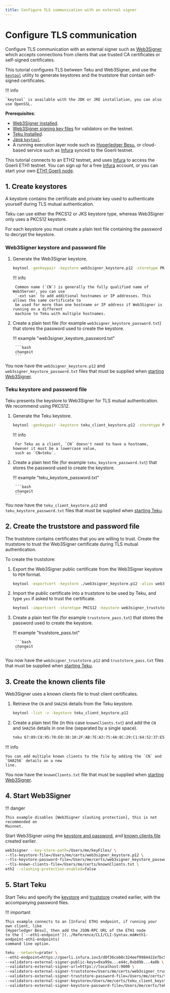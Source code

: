 ```yaml
---
title: Configure TLS communication with an external signer
---
```


# Configure TLS communication

Configure TLS communication with an external signer such as [Web3Signer] which accepts
connections from clients that use trusted CA certificates or self-signed certificates.

This tutorial configures TLS between Teku and Web3Signer, and use the
[`keytool`](https://docs.oracle.com/en/java/javase/12/tools/keytool.html) utility to generate
keystores and the truststore that contain self-signed certificates.

!!! info

    `keytool` is available with the JDK or JRE installation, you can also use OpenSSL.

**Prerequisites**:

- [Web3Signer installed](https://docs.web3signer.consensys.net/en/latest/HowTo/Get-Started/Install-Binaries/).
- [Web3Signer signing key files](https://docs.web3signer.consensys.net/en/latest/HowTo/Use-Signing-Keys/) for
    validators on the testnet.
- [Teku Installed](../HowTo/Get-Started/Installation-Options/Install-Binaries.md).
- [Java `keytool`](https://docs.oracle.com/en/java/javase/12/tools/keytool.html).
- A running execution layer node such as [Hyperledger Besu], or cloud-based service such as [Infura]
    synced to the Goerli testnet.

This tutorial connects to an ETH2 testnet, and uses [Infura] to access the
Goerli ETH1 testnet. You can sign up for a free [Infura] account, or you can start your own
[ETH1 Goerli node].

## 1. Create keystores

A keystore contains the certificate and private key used to authenticate yourself during TLS
mutual authentication.

Teku can use either the PKCS12 or JKS keystore type, whereas Web3Signer only uses a PKCS12 keystore.

For each keystore you must create a plain text file containing the password to decrypt the keystore.

### Web3Signer keystore and password file

1. Generate the Web3Signer keystore.

    ```bash
    keytool -genkeypair -keystore web3signer_keystore.p12 -storetype PKCS12 -storepass changeit -alias web3signer -keyalg RSA -keysize 2048 -validity 109500 -dname "CN=localhost, OU=PegaSys, O=ConsenSys, L=Brisbane, ST=QLD, C=AU" -ext san=dns:localhost,ip:127.0.0.1
    ```

    !!! info

        Common name (`CN`) is generally the fully qualified name of Web3Server, you can use
        `-ext san` to add additional hostnames or IP addresses. This allows the same certificate to
        be used for more than one hostname or IP address if Web3Signer is running on a different
        machine to Teku with multiple hostnames.

1. Create a plain text file (for example `web3signer_keystore_password.txt`) that stores the
    password used to create the keystore.

    !!! example "web3signer_keystore_password.txt"

        ```bash
        changeit
        ```

You now have the `web3signer_keystore.p12` and `web3signer_keystore_password.txt` files that must be
supplied when [starting Web3Signer](#4-start-web3signer).

### Teku keystore and password file

Teku presents the keystore to Web3Signer for TLS mutual authentication. We recommend using PKCS12.

1. Generate the Teku keystore.

    ```bash
    keytool -genkeypair -keystore teku_client_keystore.p12 -storetype PKCS12 -storepass changeit -alias teku_client -keyalg RSA -keysize 2048 -validity 109500 -dname "CN=teku, OU=PegaSys, O=ConsenSys, L=Brisbane, ST=QLD, C=AU"
    ```

    !!! info

        For Teku as a client, `CN` doesn't need to have a hostname, however it must be a lowercase value,
        such as `CN=teku`.

1. Create a plain text file (for example `teku_keystore_password.txt`) that stores the
    password used to create the keystore.

    !!! example "teku_keystore_password.txt"

        ```bash
        changeit
        ```

You now have the `teku_client_keystore.p12` and `teku_keystore_password.txt` files that must be
supplied when [starting Teku](#5-start-teku).

## 2. Create the truststore and password file

The truststore contains certificates that you are willing to trust. Create the truststore to trust
the Web3Signer certificate during TLS mutual authentication.

To create the truststore:

1. Export the Web3Signer public certificate from the Web3Signer keystore to `PEM` format.

    ```bash
    keytool -exportcert -keystore ./web3signer_keystore.p12 -alias web3signer -rfc -file web3signer.pem
    ```

1. Import the public certificate into a truststore to be used by Teku, and type `yes` if asked
    to trust the certificate.

    ```bash
    keytool -importcert -storetype PKCS12 -keystore web3signer_truststore.p12 -alias web3signer -trustcacerts -storepass changeit -file ./web3signer.pem
    ```

1. Create a plain text file (for example `truststore_pass.txt`) that stores the
    password used to create the keystore.

    !!! example "truststore_pass.txt"

        ```bash
        changeit
        ```

You now have the `web3signer_truststore.p12` and `truststore_pass.txt` files that must be
supplied when [starting Teku](#5-start-teku).

## 3. Create the known clients file

Web3Signer uses a known clients file to trust client certificates.

1. Retrieve the `CN` and `SHA256` details from the Teku keystore.

    ```bash
    keytool -list -v -keystore teku_client_keystore.p12
    ```

1. Create a plain text file (in this case `knownClients.txt`) and add the `CN` and `SHA256` details
    in one line (separated by a single space).

    ```bash
    teku 67:89:C8:95:70:E0:38:10:2F:AB:7E:A3:75:4A:8C:29:C1:64:52:37:E5:E9:CD:EF:CD:27:C2:88:BF:84:3A:A1
    ```

!!! info

    You can add multiple known clients to the file by adding the `CN` and `SHA256` details on a new
    line.

You now have the `knownClients.txt` file that must be supplied when
[starting Web3Signer](#4-start-web3signer).

## 4. Start Web3Signer

!!! danger

    This example disables [Web3Signer slashing protection], this is not recommended on
    Mainnet.

Start Web3Signer using the [keystore and password](#web3signer-keystore-and-password-file), and
[known clients file](#3-create-the-known-clients-file) created earlier.

```bash
web3signer --key-store-path=/Users/me/keyFiles/ \
--tls-keystore-file=/Users/me/certs/web3signer_keystore.p12 \
--tls-keystore-password-file=/Users/me/certs/web3signer_keystore_password.txt \
--tls-known-clients-file=/Users/me/certs/knownClients.txt \
eth2 --slashing-protection-enabled=false
```

## 5. Start Teku

Start Teku and specify the [keystore](#teku-keystore-and-password-file) and
[truststore](#2-create-the-truststore-and-password-file) created earlier, with the accompanying
password files.

!!! important

    This example connects to an [Infura] ETH1 endpoint, if running your own client, like
    [Hyperledger Besu], then add the JSON-RPC URL of the ETH1 node
    to the [`--eth1-endpoint`](../Reference/CLI/CLI-Syntax.md#eth1-endpoint-eth1-endpoints)
    command line option.

```bash
teku --network=prater \
--eth1-endpoint=https://goerli.infura.iov3/d0f36ceb0c324eef9984422efbc51f21 \
--validators-external-signer-public-keys=0xa99a...e44c,0xb89b...4a0b \
--validators-external-signer-url=https://localhost:9000 \
--validators-external-signer-truststore=/Users/me/certs/web3signer_truststore.p12 \
--validators-external-signer-truststore-password-file=/Users/me/certs/truststore_pass.txt \
--validators-external-signer-keystore=/Users/me/certs/teku_client_keystore.p12 \
--validators-external-signer-keystore-password-file=/Users/me/certs/teku_keystore_password.txt
```
<!-- links -->
[Web3Signer]: https://docs.web3signer.consensys.net/en/latest/
[Hyperledger Besu]: https://besu.hyperledger.org/en/stable/HowTo/Get-Started/Installation-Options/Options/
[Infura]: https://infura.io/
[ETH1 Goerli node]: https://besu.hyperledger.org/en/stable/HowTo/Get-Started/Starting-node/#run-a-node-on-goerli-testnet
[Web3Signer slashing protection]: https://docs.web3signer.consensys.net/en/latest/Concepts/Slashing-Protection/
